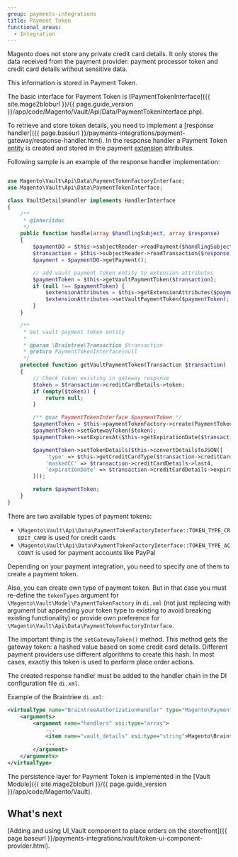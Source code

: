 ```yaml
---
group: payments-integrations
title: Payment Token
functional_areas:
  - Integration
---
```


Magento does not store any private credit card details. It only stores the data received from the payment provider: payment processor token and credit card details without sensitive data. 

This information is stored in Payment Token.

The basic interface for Payment Token is [PaymentTokenInterface]({{ site.mage2bloburl }}/{{ page.guide_version }}/app/code/Magento/Vault/Api/Data/PaymentTokenInterface.php).

To retrieve and store token details, you need to implement a [response handler]({{ page.baseurl }}/payments-integrations/payment-gateway/response-handler.html). In the response handler a Payment Token [entity](https://glossary.magento.com/entity) is created and stored in the payment [extension](https://glossary.magento.com/extension) attributes.

Following sample is an example of the response handler implementation:

```php

use Magento\Vault\Api\Data\PaymentTokenFactoryInterface;
use Magento\Vault\Api\Data\PaymentTokenInterface;

class VaultDetailsHandler implements HandlerInterface
{
    /**
     * @inheritdoc
     */
    public function handle(array $handlingSubject, array $response)
    {
        $paymentDO = $this->subjectReader->readPayment($handlingSubject);
        $transaction = $this->subjectReader->readTransaction($response);
        $payment = $paymentDO->getPayment();

        // add vault payment token entity to extension attributes
        $paymentToken = $this->getVaultPaymentToken($transaction);
        if (null !== $paymentToken) {
            $extensionAttributes = $this->getExtensionAttributes($payment);
            $extensionAttributes->setVaultPaymentToken($paymentToken);
        }
    }

    /**
     * Get vault payment token entity
     *
     * @param \Braintree\Transaction $transaction
     * @return PaymentTokenInterface|null
     */
    protected function getVaultPaymentToken(Transaction $transaction)
    {
        // Check token existing in gateway response
        $token = $transaction->creditCardDetails->token;
        if (empty($token)) {
            return null;
        }

        /** @var PaymentTokenInterface $paymentToken */
        $paymentToken = $this->paymentTokenFactory->create(PaymentTokenFactoryInterface::TOKEN_TYPE_CREDIT_CARD);
        $paymentToken->setGatewayToken($token);
        $paymentToken->setExpiresAt($this->getExpirationDate($transaction));

        $paymentToken->setTokenDetails($this->convertDetailsToJSON([
            'type' => $this->getCreditCardType($transaction->creditCardDetails->cardType),
            'maskedCC' => $transaction->creditCardDetails->last4,
            'expirationDate' => $transaction->creditCardDetails->expirationDate
        ]));

        return $paymentToken;
    }
}
```

There are two available types of payment tokens: 

 * `\Magento\Vault\Api\Data\PaymentTokenFactoryInterface::TOKEN_TYPE_CREDIT_CARD` is used for credit cards
 * `\Magento\Vault\Api\Data\PaymentTokenFactoryInterface::TOKEN_TYPE_ACCOUNT` is used for payment accounts like PayPal

Depending on your payment integration, you need to specify one of them to create a payment token.

Also, you can create own type of payment token.
But in that case you must re-define the `tokenTypes` argument for `\Magento\Vault\Model\PaymentTokenFactory` in `di.xml` (not just replacing with argument but appending your token type to existing to avoid breaking existing functionality) or provide own preference for `\Magento\Vault\Api\Data\PaymentTokenFactoryInterface`.

The important thing is the `setGatewayToken()` method. This method gets the gateway token: a hashed value based on some credit card details.
Different payment providers use different algorithms to create this hash. In most cases, exactly this token is used to perform place order actions.

The created response handler must be added to the handler chain in the DI configuration file `di.xml`. 

Example of the Braintriee `di.xml`:

```xml
<virtualType name="BraintreeAuthorizationHandler" type="Magento\Payment\Gateway\Response\HandlerChain">
    <arguments>
        <argument name="handlers" xsi:type="array">
            ...
            <item name="vault_details" xsi:type="string">Magento\Braintree\Gateway\Response\VaultDetailsHandler</item>
            ...
        </argument>
    </arguments>
</virtualType>
```

The persistence layer for Payment Token is implemented in the [Vault Module]({{ site.mage2bloburl }}/{{ page.guide_version }}/app/code/Magento/Vault).

## What's next
[Adding and using  UI_Vault component to place orders on the storefront]({{ page.baseurl }}/payments-integrations/vault/token-ui-component-provider.html).
